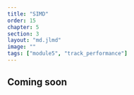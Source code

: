 ```yaml
---
title: "SIMD"
order: 15
chapter: 5
section: 3
layout: "md.jlmd"
image: ""
tags: ["module5", "track_performance"]
---
```


## Coming soon